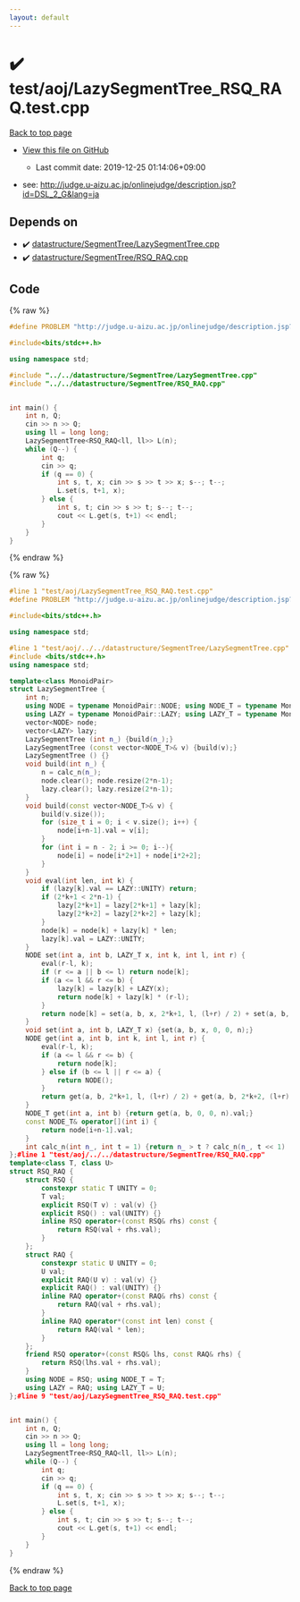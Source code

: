 ```yaml
---
layout: default
---
```


<!-- mathjax config similar to math.stackexchange -->
<script type="text/javascript" async
  src="https://cdnjs.cloudflare.com/ajax/libs/mathjax/2.7.5/MathJax.js?config=TeX-MML-AM_CHTML">
</script>
<script type="text/x-mathjax-config">
  MathJax.Hub.Config({
    TeX: { equationNumbers: { autoNumber: "AMS" }},
    tex2jax: {
      inlineMath: [ ['$','$'] ],
      processEscapes: true
    },
    "HTML-CSS": { matchFontHeight: false },
    displayAlign: "left",
    displayIndent: "2em"
  });
</script>

<script type="text/javascript" src="https://cdnjs.cloudflare.com/ajax/libs/jquery/3.4.1/jquery.min.js"></script>
<script src="https://cdn.jsdelivr.net/npm/jquery-balloon-js@1.1.2/jquery.balloon.min.js" integrity="sha256-ZEYs9VrgAeNuPvs15E39OsyOJaIkXEEt10fzxJ20+2I=" crossorigin="anonymous"></script>
<script type="text/javascript" src="../../../assets/js/copy-button.js"></script>
<link rel="stylesheet" href="../../../assets/css/copy-button.css" />


# :heavy_check_mark: test/aoj/LazySegmentTree_RSQ_RAQ.test.cpp

<a href="../../../index.html">Back to top page</a>

* <a href="{{ site.github.repository_url }}/blob/master/test/aoj/LazySegmentTree_RSQ_RAQ.test.cpp">View this file on GitHub</a>
    - Last commit date: 2019-12-25 01:14:06+09:00


* see: <a href="http://judge.u-aizu.ac.jp/onlinejudge/description.jsp?id=DSL_2_G&lang=ja">http://judge.u-aizu.ac.jp/onlinejudge/description.jsp?id=DSL_2_G&lang=ja</a>


## Depends on

* :heavy_check_mark: <a href="../../../library/datastructure/SegmentTree/LazySegmentTree.cpp.html">datastructure/SegmentTree/LazySegmentTree.cpp</a>
* :heavy_check_mark: <a href="../../../library/datastructure/SegmentTree/RSQ_RAQ.cpp.html">datastructure/SegmentTree/RSQ_RAQ.cpp</a>


## Code

<a id="unbundled"></a>
{% raw %}
```cpp
#define PROBLEM "http://judge.u-aizu.ac.jp/onlinejudge/description.jsp?id=DSL_2_G&lang=ja"

#include<bits/stdc++.h>

using namespace std;

#include "../../datastructure/SegmentTree/LazySegmentTree.cpp"
#include "../../datastructure/SegmentTree/RSQ_RAQ.cpp"


int main() {
	int n, Q;
	cin >> n >> Q;
	using ll = long long;
	LazySegmentTree<RSQ_RAQ<ll, ll>> L(n);
	while (Q--) {
		int q;
		cin >> q;
		if (q == 0) {
			int s, t, x; cin >> s >> t >> x; s--; t--;
			L.set(s, t+1, x);
		} else {
			int s, t; cin >> s >> t; s--; t--;
			cout << L.get(s, t+1) << endl;
		}
	}
}
```
{% endraw %}

<a id="bundled"></a>
{% raw %}
```cpp
#line 1 "test/aoj/LazySegmentTree_RSQ_RAQ.test.cpp"
#define PROBLEM "http://judge.u-aizu.ac.jp/onlinejudge/description.jsp?id=DSL_2_G&lang=ja"

#include<bits/stdc++.h>

using namespace std;

#line 1 "test/aoj/../../datastructure/SegmentTree/LazySegmentTree.cpp"
#include <bits/stdc++.h>
using namespace std;

template<class MonoidPair>
struct LazySegmentTree {
	int n;
	using NODE = typename MonoidPair::NODE; using NODE_T = typename MonoidPair::NODE_T;
	using LAZY = typename MonoidPair::LAZY; using LAZY_T = typename MonoidPair::LAZY_T;
	vector<NODE> node;
	vector<LAZY> lazy;
	LazySegmentTree (int n_) {build(n_);}
	LazySegmentTree (const vector<NODE_T>& v) {build(v);}
	LazySegmentTree () {}
	void build(int n_) {
		n = calc_n(n_);
		node.clear(); node.resize(2*n-1);
		lazy.clear(); lazy.resize(2*n-1);
	}
	void build(const vector<NODE_T>& v) {
		build(v.size());
		for (size_t i = 0; i < v.size(); i++) {
			node[i+n-1].val = v[i];
		}
		for (int i = n - 2; i >= 0; i--){
			node[i] = node[i*2+1] + node[i*2+2];
		}
	}
	void eval(int len, int k) {
		if (lazy[k].val == LAZY::UNITY) return;
		if (2*k+1 < 2*n-1) {
			lazy[2*k+1] = lazy[2*k+1] + lazy[k];
			lazy[2*k+2] = lazy[2*k+2] + lazy[k];
		}
		node[k] = node[k] + lazy[k] * len;
		lazy[k].val = LAZY::UNITY;
	}
	NODE set(int a, int b, LAZY_T x, int k, int l, int r) {
		eval(r-l, k);
		if (r <= a || b <= l) return node[k];
		if (a <= l && r <= b) {
			lazy[k] = lazy[k] + LAZY(x);
			return node[k] + lazy[k] * (r-l);
		}
		return node[k] = set(a, b, x, 2*k+1, l, (l+r) / 2) + set(a, b, x, 2*k+2, (l+r) / 2, r);
	}
	void set(int a, int b, LAZY_T x) {set(a, b, x, 0, 0, n);}
	NODE get(int a, int b, int k, int l, int r) {
		eval(r-l, k);
		if (a <= l && r <= b) {
			return node[k];
		} else if (b <= l || r <= a) {
			return NODE();
		}
		return get(a, b, 2*k+1, l, (l+r) / 2) + get(a, b, 2*k+2, (l+r) / 2, r);
	}
	NODE_T get(int a, int b) {return get(a, b, 0, 0, n).val;}
	const NODE_T& operator[](int i) {
		return node[i+n-1].val;
	}
	int calc_n(int n_, int t = 1) {return n_ > t ? calc_n(n_, t << 1) : t;}
};#line 1 "test/aoj/../../datastructure/SegmentTree/RSQ_RAQ.cpp"
template<class T, class U>
struct RSQ_RAQ {
	struct RSQ {
		constexpr static T UNITY = 0;
		T val;
		explicit RSQ(T v) : val(v) {}
		explicit RSQ() : val(UNITY) {}
		inline RSQ operator+(const RSQ& rhs) const {
			return RSQ(val + rhs.val);
		}
	};
	struct RAQ {
		constexpr static U UNITY = 0;
		U val;
		explicit RAQ(U v) : val(v) {}
		explicit RAQ() : val(UNITY) {}
		inline RAQ operator+(const RAQ& rhs) const {
			return RAQ(val + rhs.val);
		}
		inline RAQ operator*(const int len) const {
			return RAQ(val * len);
		}
	};
	friend RSQ operator+(const RSQ& lhs, const RAQ& rhs) {
		return RSQ(lhs.val + rhs.val);
	}
	using NODE = RSQ; using NODE_T = T;
	using LAZY = RAQ; using LAZY_T = U;
};#line 9 "test/aoj/LazySegmentTree_RSQ_RAQ.test.cpp"


int main() {
	int n, Q;
	cin >> n >> Q;
	using ll = long long;
	LazySegmentTree<RSQ_RAQ<ll, ll>> L(n);
	while (Q--) {
		int q;
		cin >> q;
		if (q == 0) {
			int s, t, x; cin >> s >> t >> x; s--; t--;
			L.set(s, t+1, x);
		} else {
			int s, t; cin >> s >> t; s--; t--;
			cout << L.get(s, t+1) << endl;
		}
	}
}
```
{% endraw %}

<a href="../../../index.html">Back to top page</a>

